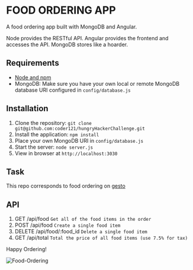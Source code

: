 # FOOD ORDERING APP

A food ordering app built with MongoDB and Angular. 

Node provides the RESTful API. Angular provides the frontend and accesses the API. MongoDB stores like a hoarder.

## Requirements

- [Node and npm](http://nodejs.org)
- MongoDB: Make sure you have your own local or remote MongoDB database URI configured in `config/database.js`

## Installation

1. Clone the repository: `git clone git@github.com:coder121/hungryHackerChallenge.git`
2. Install the application: `npm install`
3. Place your own MongoDB URI in `config/database.js`
3. Start the server: `node server.js`
4. View in browser at `http://localhost:3030`

## Task

This repo corresponds to food ordering on [gesto](https://stackedit.io/viewer#!url=https://drive.google.com/uc?id=0BzhyPB16kZZ0dnlxU1lKckRMVDQ)

## API
1. GET	/api/food	`Get all of the food items in the order`
2. POST	/api/food	`Create a single food item`
3. DELETE	/api/food/:food_id	`Delete a single food item`
4. GET	/api/total	`Total the price of all food items (use 7.5% for tax)`




Happy Ordering!

![Food-Ordering](http://i.imgur.com/zaMvOt6.png?1)
